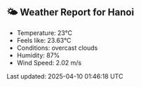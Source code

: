 <!-- WEATHER-START -->
## 🌤 Weather Report for Hanoi

- Temperature: 23°C
- Feels like: 23.63°C
- Conditions: overcast clouds
- Humidity: 87%
- Wind Speed: 2.02 m/s

Last updated: 2025-04-10 01:46:18 UTC
<!-- WEATHER-END -->
